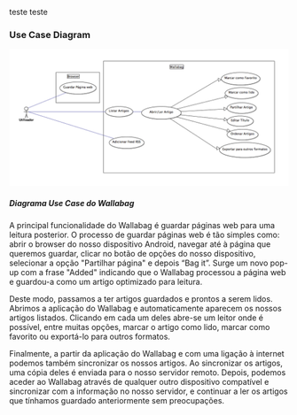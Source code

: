 teste teste

### Use Case Diagram

![Use cases diagram](https://github.com/Joao-up201000385/android-app/blob/master/ESOF-docs/Diagramas/UseCaseDiagram.png)
##### Diagrama Use Case do Wallabag



A principal funcionalidade do Wallabag é guardar páginas web para uma leitura posterior. O processo de guardar páginas web é tão simples como: abrir o browser do nosso dispositivo Android, navegar até à página que queremos guardar, clicar no botão de opções do nosso dispositivo, selecionar a opção "Partilhar página" e depois “Bag it”. Surge um novo pop-up com a frase "Added" indicando que o Wallabag processou a página web e guardou-a como um artigo optimizado para leitura.

Deste modo, passamos a ter artigos guardados e prontos a serem lidos. Abrimos a aplicação do Wallabag e automaticamente aparecem os nossos artigos listados. Clicando em cada um deles abre-se um leitor onde é possível, entre muitas opções, marcar o artigo como lido, marcar como favorito ou exportá-lo para outros formatos.

Finalmente, a partir da aplicação do Wallabag e com uma ligação à internet podemos também sincronizar os nossos artigos. Ao sincronizar os artigos, uma cópia deles é enviada para o nosso servidor remoto. Depois, podemos aceder ao Wallabag através de qualquer outro dispositivo compatível e sincronizar com a informação no nosso servidor, e continuar a ler os artigos que tínhamos guardado anteriormente sem preocupações.  
